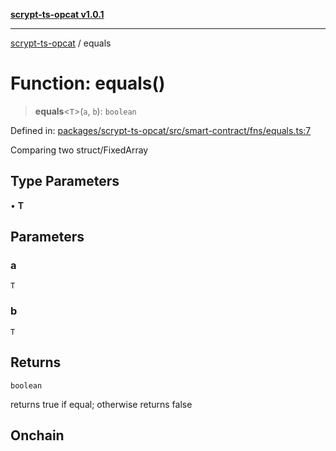 [**scrypt-ts-opcat v1.0.1**](../README.md)

***

[scrypt-ts-opcat](../README.md) / equals

# Function: equals()

> **equals**\<`T`\>(`a`, `b`): `boolean`

Defined in: [packages/scrypt-ts-opcat/src/smart-contract/fns/equals.ts:7](https://github.com/OPCAT-Labs/ts-tools/blob/e67b8657b34dbf57f8a4f9bdf87cdc2742db16bb/packages/scrypt-ts-opcat/src/smart-contract/fns/equals.ts#L7)

Comparing two struct/FixedArray

## Type Parameters

• **T**

## Parameters

### a

`T`

### b

`T`

## Returns

`boolean`

returns true if equal; otherwise returns false

## Onchain

